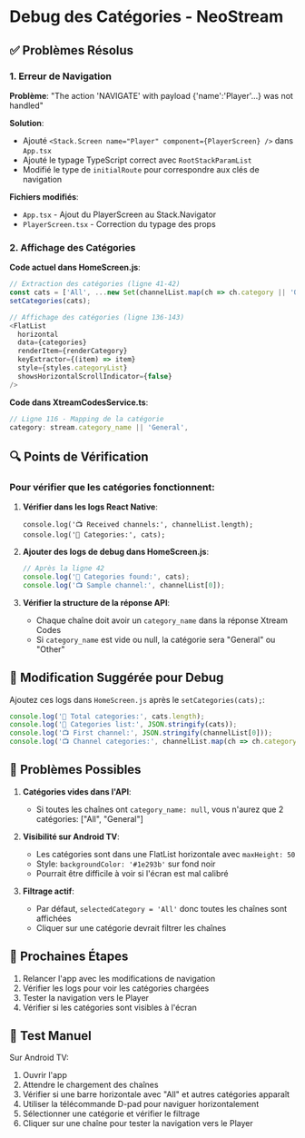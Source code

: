 # Debug des Catégories - NeoStream

## ✅ Problèmes Résolus

### 1. Erreur de Navigation
**Problème**: "The action 'NAVIGATE' with payload {'name':'Player'...} was not handled"

**Solution**: 
- Ajouté `<Stack.Screen name="Player" component={PlayerScreen} />` dans `App.tsx`
- Ajouté le typage TypeScript correct avec `RootStackParamList`
- Modifié le type de `initialRoute` pour correspondre aux clés de navigation

**Fichiers modifiés**:
- `App.tsx` - Ajout du PlayerScreen au Stack.Navigator
- `PlayerScreen.tsx` - Correction du typage des props

### 2. Affichage des Catégories

**Code actuel dans HomeScreen.js**:
```javascript
// Extraction des catégories (ligne 41-42)
const cats = ['All', ...new Set(channelList.map(ch => ch.category || 'Other'))];
setCategories(cats);

// Affichage des catégories (ligne 136-143)
<FlatList
  horizontal
  data={categories}
  renderItem={renderCategory}
  keyExtractor={(item) => item}
  style={styles.categoryList}
  showsHorizontalScrollIndicator={false}
/>
```

**Code dans XtreamCodesService.ts**:
```typescript
// Ligne 116 - Mapping de la catégorie
category: stream.category_name || 'General',
```

## 🔍 Points de Vérification

### Pour vérifier que les catégories fonctionnent:

1. **Vérifier dans les logs React Native**:
   ```
   console.log('📺 Received channels:', channelList.length);
   console.log('📂 Categories:', cats);
   ```

2. **Ajouter des logs de debug dans HomeScreen.js**:
   ```javascript
   // Après la ligne 42
   console.log('📂 Categories found:', cats);
   console.log('📺 Sample channel:', channelList[0]);
   ```

3. **Vérifier la structure de la réponse API**:
   - Chaque chaîne doit avoir un `category_name` dans la réponse Xtream Codes
   - Si `category_name` est vide ou null, la catégorie sera "General" ou "Other"

## 📝 Modification Suggérée pour Debug

Ajoutez ces logs dans `HomeScreen.js` après le `setCategories(cats);`:

```javascript
console.log('📂 Total categories:', cats.length);
console.log('📂 Categories list:', JSON.stringify(cats));
console.log('📺 First channel:', JSON.stringify(channelList[0]));
console.log('📺 Channel categories:', channelList.map(ch => ch.category).slice(0, 10));
```

## 🎯 Problèmes Possibles

1. **Catégories vides dans l'API**:
   - Si toutes les chaînes ont `category_name: null`, vous n'aurez que 2 catégories: ["All", "General"]

2. **Visibilité sur Android TV**:
   - Les catégories sont dans une FlatList horizontale avec `maxHeight: 50`
   - Style: `backgroundColor: '#1e293b'` sur fond noir
   - Pourrait être difficile à voir si l'écran est mal calibré

3. **Filtrage actif**:
   - Par défaut, `selectedCategory = 'All'` donc toutes les chaînes sont affichées
   - Cliquer sur une catégorie devrait filtrer les chaînes

## 🚀 Prochaines Étapes

1. Relancer l'app avec les modifications de navigation
2. Vérifier les logs pour voir les catégories chargées
3. Tester la navigation vers le Player
4. Vérifier si les catégories sont visibles à l'écran

## 📱 Test Manuel

Sur Android TV:
1. Ouvrir l'app
2. Attendre le chargement des chaînes
3. Vérifier si une barre horizontale avec "All" et autres catégories apparaît
4. Utiliser la télécommande D-pad pour naviguer horizontalement
5. Sélectionner une catégorie et vérifier le filtrage
6. Cliquer sur une chaîne pour tester la navigation vers le Player
